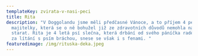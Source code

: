 ```yaml
---
templateKey: zvirata-v-nasi-peci
title: Rita
description: "V Doggolandu jsme měli předčasné Vánoce, a to příjem 4 pejsků od
  majitelky, která se o ně bohužel již ze zdravotních důvodů nemohla nadále
  starat. Rita je 4 letá psí slečna, která drbání od svého páníčka raději vymění
  za lítání s psím bráchou, snese se však i s fenami. "
featuredimage: /img/rituska-deka.jpeg
---
```

